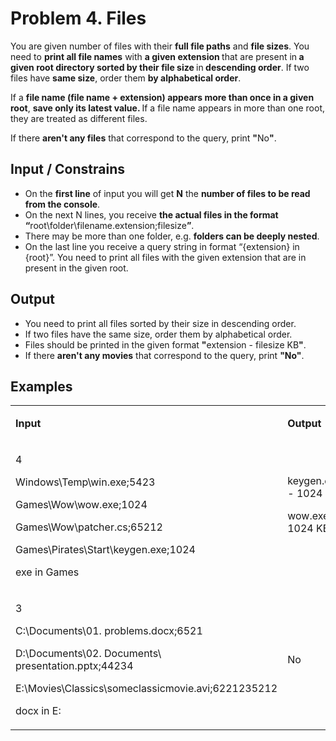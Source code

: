 <h1>Problem 4. Files</h1>
<p>You are given number of files with their <strong>full file paths</strong> and <strong>file sizes</strong>. You need to <strong>print all file names</strong> with <strong>a given extension </strong>that are present in<strong> a given root directory sorted by their file size </strong>in<strong> descending order</strong>. If two files have <strong>same size</strong>, order them <strong>by alphabetical order</strong>.</p>
<p>If a <strong>file name (file name + extension) appears more than once in a given root</strong>, <strong>save only its latest value. </strong>If a file name appears in more than one root, they are treated as different files.</p>
<p>If there <strong>aren't any files</strong> that correspond to the query, print <strong>"</strong>No<strong>"</strong>.</p>
<h2>Input / Constrains</h2>
<ul>
<li>On the <strong>first line</strong> of input you will get <strong>N</strong> the <strong>number of files to be read from the console</strong>.</li>
<li>On the next N lines, you receive <strong>the actual files in the format &ldquo;</strong>root\folder\filename.extension;filesize<strong>&rdquo;</strong>.</li>
<li>There may be more than one folder, e.g. <strong>folders can be deeply nested</strong>.</li>
<li>On the last line you receive a query string in format &ldquo;{extension} in {root}&rdquo;. You need to print all files with the given extension that are in present in the given root.</li>
</ul>
<h2>Output</h2>
<ul>
<li>You need to print all files sorted by their size in descending order.</li>
<li>If two files have the same size, order them by alphabetical order.</li>
<li>Files should be printed in the given format <strong>"</strong>extension - filesize KB<strong>"</strong>.</li>
<li>If there <strong>aren't any movies</strong> that correspond to the query, print <strong>"No"</strong>.</li>
</ul>
<h2>Examples</h2>
<table width="0">
<tbody>
<tr>
<td width="435">
<p><strong>Input</strong></p>
</td>
<td width="265">
<p><strong>Output</strong></p>
</td>
</tr>
<tr>
<td width="435">
<p>4</p>
<p>Windows\Temp\win.exe;5423</p>
<p>Games\Wow\wow.exe;1024</p>
<p>Games\Wow\patcher.cs;65212</p>
<p>Games\Pirates\Start\keygen.exe;1024</p>
<p>exe in Games</p>
</td>
<td width="265">
<p>keygen.exe - 1024 KB</p>
<p>wow.exe - 1024 KB</p>
<p>&nbsp;</p>
</td>
</tr>
<tr>
<td width="435">
<p>3</p>
<p>C:\Documents\01. problems.docx;6521</p>
<p>D:\Documents\02. Documents\ presentation.pptx;44234</p>
<p>E:\Movies\Classics\someclassicmovie.avi;6221235212</p>
<p>docx in E:</p>
</td>
<td width="265">
<p>No</p>
</td>
</tr>
</tbody>
</table>
<p>&nbsp;</p>